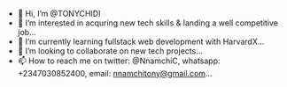 - 👋 Hi, I’m @TONYCHIDI
- 👀 I’m interested in acquring new tech skills & landing a well competitive job...
- 🌱 I’m currently learning fullstack web development with HarvardX...
- 💞️ I’m looking to collaborate on new tech projects...
- 📫 How to reach me on twitter: @NnamchiC, whatsapp: +2347030852400, email: nnamchitony@gmail.com...

<!---
TONYCHIDI/TONYCHIDI is a ✨ special ✨ repository because its `README.md` (this file) appears on your GitHub profile.
You can click the Preview link to take a look at your changes.
--->
